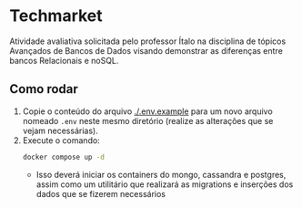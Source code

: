 # Techmarket

Atividade avaliativa solicitada pelo professor Ítalo na disciplina de tópicos Avançados de Bancos de Dados visando demonstrar as diferenças entre bancos Relacionais e noSQL.

## Como rodar

1. Copie o conteúdo do arquivo [./.env.example](./.env.example) para um novo arquivo nomeado `.env` neste mesmo diretório (realize as alterações que se vejam necessárias).
2. Execute o comando:
   ```bash
   docker compose up -d
   ```
   - Isso deverá iniciar os containers do mongo, cassandra e postgres, assim como um utilitário que realizará as migrations e inserções dos dados que se fizerem necessários
